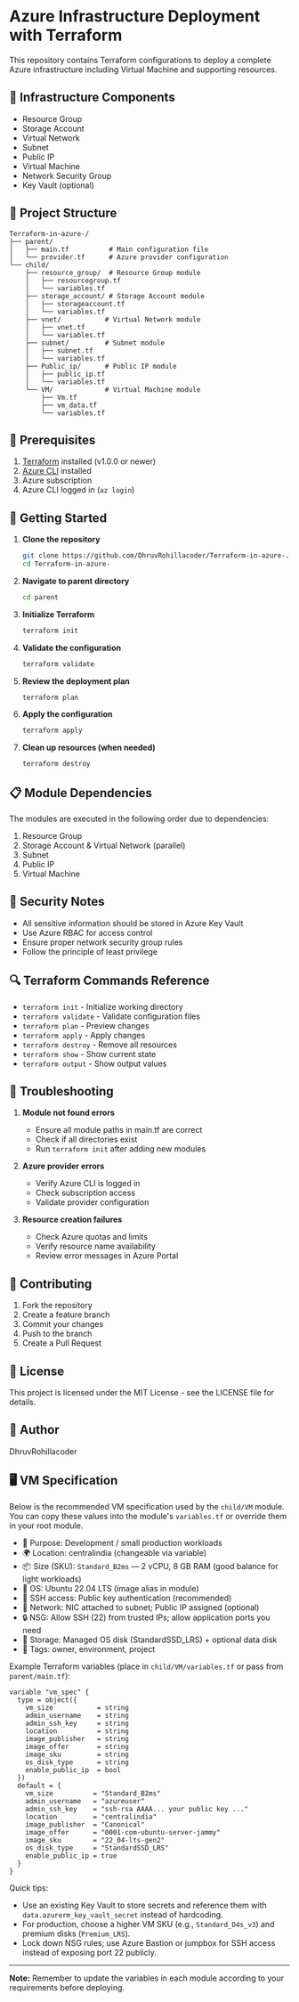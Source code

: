 # Azure Infrastructure Deployment with Terraform

This repository contains Terraform configurations to deploy a complete Azure infrastructure including Virtual Machine and supporting resources.

## 🚀 Infrastructure Components

- Resource Group
- Storage Account
- Virtual Network
- Subnet
- Public IP
- Virtual Machine
- Network Security Group
- Key Vault (optional)

## 📁 Project Structure

```
Terraform-in-azure-/
├── parent/
│   ├── main.tf          # Main configuration file
│   └── provider.tf      # Azure provider configuration
└── child/
    ├── resource_group/  # Resource Group module
    │   ├── resourcegroup.tf
    │   └── variables.tf
    ├── storage_account/ # Storage Account module
    │   ├── storageaccount.tf
    │   └── variables.tf
    ├── vnet/           # Virtual Network module
    │   ├── vnet.tf
    │   └── variables.tf
    ├── subnet/         # Subnet module
    │   ├── subnet.tf
    │   └── variables.tf
    ├── Public_ip/      # Public IP module
    │   ├── public_ip.tf
    │   └── variables.tf
    └── VM/             # Virtual Machine module
        ├── Vm.tf
        ├── vm_data.tf
        └── variables.tf
```

## 🔧 Prerequisites

1. [Terraform](https://www.terraform.io/downloads.html) installed (v1.0.0 or newer)
2. [Azure CLI](https://docs.microsoft.com/en-us/cli/azure/install-azure-cli) installed
3. Azure subscription
4. Azure CLI logged in (`az login`)

## 🚀 Getting Started

1. **Clone the repository**
   ```bash
   git clone https://github.com/DhruvRohillacoder/Terraform-in-azure-.git
   cd Terraform-in-azure-
   ```

2. **Navigate to parent directory**
   ```bash
   cd parent
   ```

3. **Initialize Terraform**
   ```bash
   terraform init
   ```

4. **Validate the configuration**
   ```bash
   terraform validate
   ```

5. **Review the deployment plan**
   ```bash
   terraform plan
   ```

6. **Apply the configuration**
   ```bash
   terraform apply
   ```

7. **Clean up resources (when needed)**
   ```bash
   terraform destroy
   ```

## 📋 Module Dependencies

The modules are executed in the following order due to dependencies:

1. Resource Group
2. Storage Account & Virtual Network (parallel)
3. Subnet
4. Public IP
5. Virtual Machine

## 🔐 Security Notes

- All sensitive information should be stored in Azure Key Vault
- Use Azure RBAC for access control
- Ensure proper network security group rules
- Follow the principle of least privilege

## 🔍 Terraform Commands Reference

- `terraform init` - Initialize working directory
- `terraform validate` - Validate configuration files
- `terraform plan` - Preview changes
- `terraform apply` - Apply changes
- `terraform destroy` - Remove all resources
- `terraform show` - Show current state
- `terraform output` - Show output values

## 🐛 Troubleshooting

1. **Module not found errors**
   - Ensure all module paths in main.tf are correct
   - Check if all directories exist
   - Run `terraform init` after adding new modules

2. **Azure provider errors**
   - Verify Azure CLI is logged in
   - Check subscription access
   - Validate provider configuration

3. **Resource creation failures**
   - Check Azure quotas and limits
   - Verify resource name availability
   - Review error messages in Azure Portal

## 📝 Contributing

1. Fork the repository
2. Create a feature branch
3. Commit your changes
4. Push to the branch
5. Create a Pull Request

## 📄 License

This project is licensed under the MIT License - see the LICENSE file for details.

## 👥 Author

DhruvRohillacoder

## 🖥️ VM Specification

Below is the recommended VM specification used by the `child/VM` module. You can copy these values into the module's `variables.tf` or override them in your root module.

- 🎯 Purpose: Development / small production workloads
- 🌍 Location: centralindia (changeable via variable)
- 📦 Size (SKU): `Standard_B2ms` — 2 vCPU, 8 GB RAM (good balance for light workloads)
- 💾 OS: Ubuntu 22.04 LTS (image alias in module)
- 🔐 SSH access: Public key authentication (recommended)
- 🔌 Network: NIC attached to subnet; Public IP assigned (optional)
- 🔒 NSG: Allow SSH (22) from trusted IPs; allow application ports you need
- 🔄 Storage: Managed OS disk (StandardSSD_LRS) + optional data disk
- 🧾 Tags: owner, environment, project

Example Terraform variables (place in `child/VM/variables.tf` or pass from `parent/main.tf`):

```hcl
variable "vm_spec" {
  type = object({
    vm_size           = string
    admin_username    = string
    admin_ssh_key     = string
    location          = string
    image_publisher   = string
    image_offer       = string
    image_sku         = string
    os_disk_type      = string
    enable_public_ip  = bool
  })
  default = {
    vm_size          = "Standard_B2ms"
    admin_username   = "azureuser"
    admin_ssh_key    = "ssh-rsa AAAA... your public key ..."
    location         = "centralindia"
    image_publisher  = "Canonical"
    image_offer      = "0001-com-ubuntu-server-jammy"
    image_sku        = "22_04-lts-gen2"
    os_disk_type     = "StandardSSD_LRS"
    enable_public_ip = true
  }
}
```

Quick tips:
- Use an existing Key Vault to store secrets and reference them with `data.azurerm_key_vault_secret` instead of hardcoding.
- For production, choose a higher VM SKU (e.g., `Standard_D4s_v3`) and premium disks (`Premium_LRS`).
- Lock down NSG rules; use Azure Bastion or jumpbox for SSH access instead of exposing port 22 publicly.

---
**Note:** Remember to update the variables in each module according to your requirements before deploying.
